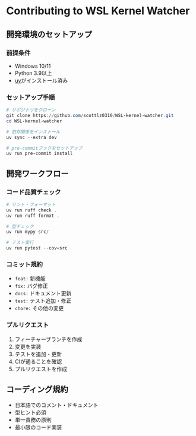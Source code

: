 # Contributing to WSL Kernel Watcher

## 開発環境のセットアップ

### 前提条件
- Windows 10/11
- Python 3.9以上
- [uv](https://docs.astral.sh/uv/)がインストール済み

### セットアップ手順
```powershell
# リポジトリをクローン
git clone https://github.com/scottlz0310/WSL-kernel-watcher.git
cd WSL-kernel-watcher

# 依存関係をインストール
uv sync --extra dev

# pre-commitフックをセットアップ
uv run pre-commit install
```

## 開発ワークフロー

### コード品質チェック
```powershell
# リント・フォーマット
uv run ruff check .
uv run ruff format .

# 型チェック
uv run mypy src/

# テスト実行
uv run pytest --cov=src
```

### コミット規約
- `feat:` 新機能
- `fix:` バグ修正
- `docs:` ドキュメント更新
- `test:` テスト追加・修正
- `chore:` その他の変更

### プルリクエスト
1. フィーチャーブランチを作成
2. 変更を実装
3. テストを追加・更新
4. CIが通ることを確認
5. プルリクエストを作成

## コーディング規約
- 日本語でのコメント・ドキュメント
- 型ヒント必須
- 単一責務の原則
- 最小限のコード実装